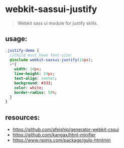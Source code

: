 # webkit-sassui-justify
> Webkit sass ui module for justify skills.

## usage:
```sass
.justify-demo {
  //Child must have font-size:
  @include webkit-sassui-justify(14px);
  >*{
    width: 24px;
    line-height: 24px;
    text-align: center;
    background: #333;
    color: white;
    border-radius: 50%;
  }
}
```


## resources:
+ https://github.com/afeiship/generator-webkit-cssui
+ https://github.com/kangax/html-minifier
+ https://www.npmjs.com/package/gulp-htmlmin

